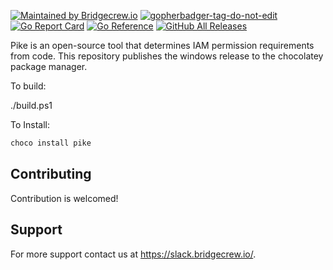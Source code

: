 [![Maintained by Bridgecrew.io](https://img.shields.io/badge/maintained%20by-bridgecrew.io-blueviolet)](https://bridgecrew.io/?utm_source=github&utm_medium=organic_oss&utm_campaign=pike)
<a href='https://github.com/jpoles1/gopherbadger' target='_blank'>![gopherbadger-tag-do-not-edit](https://img.shields.io/badge/Go%20Coverage-82%25-brightgreen.svg?longCache=true&style=flat)</a>
[![Go Report Card](https://goreportcard.com/badge/github.com/jameswoolfenden/pike)](https://goreportcard.com/report/github.com/jameswoolfenden/pike)
[![Go Reference](https://pkg.go.dev/badge/github.com/jameswoolfenden/pike.svg)](https://pkg.go.dev/github.com/jameswoolfenden/pike)
[![GitHub All Releases](https://img.shields.io/github/downloads/jameswoolfenden/pike/total)](https://github.com/jameswoolfenden/pike/releases)

Pike is an open-source tool that determines IAM permission requirements from code.
This repository publishes the windows release to the chocolatey package manager.

To build:

./build.ps1

To Install:

```powershell
choco install pike
```

## Contributing

Contribution is welcomed!

## Support

For more support contact us at https://slack.bridgecrew.io/.
